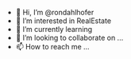 - 👋 Hi, I’m @rondahlhofer
- 👀 I’m interested in RealEstate 
- 🌱 I’m currently learning
- 💞️ I’m looking to collaborate on ...
- 📫 How to reach me ...

<!---
rondahlhofer/rondahlhofer is a ✨ special ✨ repository because its `README.md` (this file) appears on your GitHub profile.
You can click the Preview link to take a look at your changes.
--->
